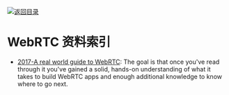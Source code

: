 [![返回目录](https://parg.co/UGo)](https://parg.co/b4z) 


 


 


 



# WebRTC 资料索引



- [2017-A real world guide to WebRTC](https://deepstreamhub.com/tutorials/protocols/webrtc-intro/): The goal is that once you've read through it you've gained a solid, hands-on understanding of what it takes to build WebRTC apps and enough additional knowledge to know where to go next.